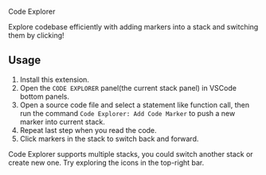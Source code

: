 Code Explorer

Explore codebase efficiently with adding markers into a stack and switching them by clicking!

## Usage

1. Install this extension.
2. Open the `CODE EXPLORER` panel(the current stack panel) in VSCode bottom panels.
3. Open a source code file and select a statement like function call, then run the command `Code Explorer: Add Code Marker` to push a new marker into current stack.
4. Repeat last step when you read the code.
5. Click markers in the stack to switch back and forward.

Code Explorer supports multiple stacks, you could switch another stack or create new one. Try exploring the icons in the top-right bar.
